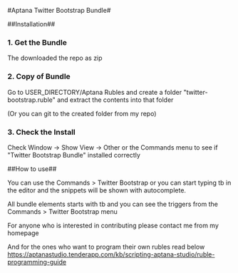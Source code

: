 #Aptana Twitter Bootstrap Bundle#

##Installation##

### 1. Get the Bundle ###

The downloaded the repo as zip


### 2. Copy of Bundle ###

Go to USER_DIRECTORY/Aptana Rubles and create a folder "twitter-bootstrap.ruble" and extract the contents into that folder

(Or you can git to the created folder from my repo)

### 3. Check the Install ###

Check Window -> Show View -> Other or the Commands menu to see if "Twitter Bootstrap Bundle" installed correctly

##How to use##

You can use the Commands > Twitter Bootstrap or you can start typing tb in the editor and the snippets will be shown with autocomplete.

All bundle elements starts with tb and you can see the triggers from the Commands > Twitter Bootstrap menu

For anyone who is interested in contributing please contact me from my homepage 

And for the ones who want to program their own rubles read below
https://aptanastudio.tenderapp.com/kb/scripting-aptana-studio/ruble-programming-guide
